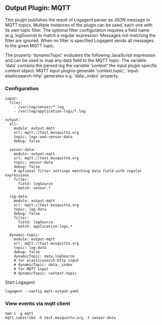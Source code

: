 ## Output Plugin: MQTT

This plugin publishes the result of Logagent parser as JSON message to MQTT topics.
Multiple instances of the plugin can be used, each one with its own topic filter. 
The optional filter configuration requires a field name (e.g. logSource) to match a regular expression. Messages not matching the filter are ignored. When no filter is specified Logagent sends all messages to the given MQTT topic.  

The property 'dynamicTopic' evaluates the following JavaScript expression and can be used to map any data field to the MQTT topic. 
The variable 'data' contains the parsed log the variable 'context' the input plugin specific context object. MQTT input plugins generate 'context.topic', 
'input-elasticsearch-http' generates e.g. 'data._index' property. 

### Configuration

```
input:
  files: 
    - /var/log/sensor/*.log
    - /var/log/application-logs/*.log

output: 
  all:
    module: output-mqtt
    url: mqtt://test.mosquitto.org
    topic: logs-and-sensor-data
    debug: false

  sensor-data:
    module: output-mqtt
    url: mqtt://test.mosquitto.org
    topic: sensor-data
    debug: false
    # optional filter settings matching data field with regular expressions
    filter: 
      field: logSource
      match: sensor.*

  log-data:
    module: output-mqtt
    url: mqtt://test.mosquitto.org
    topic: log-data
    debug: false
    filter: 
      field: logSource
      match: application-logs.*

  dynamic-topic:
    module: output-mqtt
    url: mqtt://test.mosquitto.org
    topic: log-data
    debug: false
    dynamicTopic: data.logSource
    # for elasticsearch-http input
    # dynamicTopic: data._index 
    # for MQTT input
    # dynamicTopic: context.topic

```

Start Logagent

```
logagent --config mqtt-output.yaml
```

### View events via mqtt client

```
npm i -g mqtt
mqtt subscribe -h test.mosquitto.org -t sensor-data
```